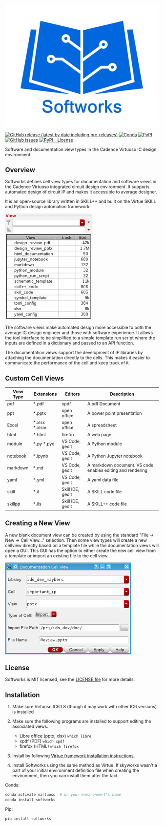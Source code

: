 ![Views supported by Softworks](docs/source/_static/logo/softworks_logo_named.jpg)

[![GitHub release (latest by date including pre-releases)](https://img.shields.io/github/v/release/cascode-labs/softworks?include_prereleases)](https://github.com/cascode-labs/softworks/releases/latest)
[![Conda](https://img.shields.io/conda/v/conda-forge/softworks?label=conda-forge)](https://anaconda.org/conda-forge/softworks)
[![PyPI](https://img.shields.io/pypi/v/softworks)](https://pypi.org/project/softworks/)
[![GitHub issues](https://img.shields.io/github/issues/cascode-labs/softworks)](https://github.com/cascode-labs/softworks/issues)
[![PyPI - License](https://img.shields.io/pypi/l/softworks)](https://choosealicense.com/licenses/mit/)

Software and documentation view types in the Cadence Virtuoso IC design environment.

## Overview

Softworks defines cell view types for documentation and software views in
the Cadence Virtuoso integrated circuit design environment.  It supports
automated design of circuit IP and makes it accessible to average designer.  

It is an open-source library written in SKILL++ and built on the Virtue SKILL and Python design automation framework.

![Views supported by Softworks](docs/source/_static/view_list.png)

The software views make automated design more accessible to both the average
IC design engineer and those with software experience.  It allows the
tool interface to be simplified to a simple template run script where the
inputs are defined in a dictionary and passed to an API function.

The documentation views support the development of IP libraries by attaching
the documentation directly to the cells.  This makes it easier to communicate
the performance of the cell and keep track of it.

## Custom Cell Views

| View Type   | Extensions     | Editors          | Description                 |
| ----------- | -------------- | ---------------- | --------------------------- |
| pdf         | *.pdf          | xpdf             | A pdf Document              |
| ppt         | *.pptx         | open office      | A power point presentation  |
| Excel       | *.xlsx \*.xlsm | open office      | A spreadsheet               |
| html        | *.html         | firefox          | A web page                  |
| module      | *.py \*.pyc    | VS Code, gedit   | A Python module             |
| notebook    | *.ipynb        | VS Code, gedit   | A Python Jupyter notebook   |
| markdown    | *.md           | VS Code, gedit   | A markdown document. VS code enables editing and rendering |
| yaml        | *.yml          | VS Code, gedit   | A yaml data file            |
| skill       | *.il           | Skill IDE, gedit | A SKILL code file           |
| skillpp     | *.ils          | Skill IDE, gedit | A SKILL++ code file         |

## Creating a New View

A new blank document view can be created by using the standard "File -> New -> Cell View..." selection.
Then some view types will create a new cellview directly based on a template file while the
documentation views will open a GUI.  This GUI has the option to either create the new cell view from a template or
import an existing file to the cell view.

![New Document GUI](docs/source/_static/new_doc_gui.png)

## License

Softworks is MIT licensed, see the [LICENSE file](LICENSE) for more details.

## Installation

1. Make sure Virtuoso IC6.1.8 (though it may work with other IC6 versions) 
   is installed
2. Make sure the following programs are installed to support editing the 
   associated views.
   - Libre office (pptx, xlsx)
     ```which libre```
   - xpdf (PDF)
     ```which xpdf```
   - firefox (HTML)
     ```which firefox```
3. Install by following
  [Virtue framework installation instructions](https://www.cascode-labs.org/virtue/overview/install.html#).  

4. Install Softworks using the same method as Virtue.  If skyworks wasn't a
part of your initial environment definition file when creating the environment,
then you can install them after the fact:

Conda:

```bash
conda activate virtuoso  # or your environment's name
conda install softworks
```

Pip:

```bash
pip install softworks
```
